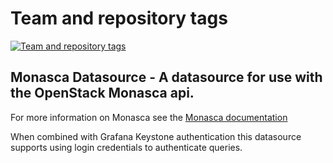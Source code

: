 Team and repository tags
========================

[![Team and repository tags](http://governance.openstack.org/badges/monasca-grafana-datasource.svg)](http://governance.openstack.org/reference/tags/index.html)

<!-- Change things from this point on -->

## Monasca Datasource - A datasource for use with the OpenStack Monasca api.

For more information on Monasca see the [Monasca documentation](https://wiki.openstack.org/wiki/Monasca)

When combined with Grafana Keystone authentication this datasource supports using login credentials to authenticate queries.